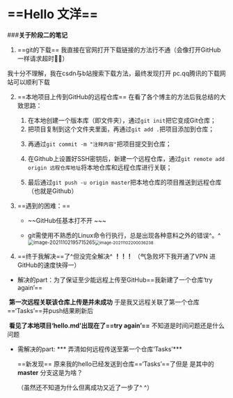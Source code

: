 #  ==Hello 文洋==

###**关于阶段二的笔记**

1. ==git的下载== 我直接在官网打开下载链接的方法行不通（会像打开GitHub一样请求超时🤷‍♂️）

我十分不理解，我在csdn与b站搜索下载方法，最终发现打开 pc.qq腾讯的下载网站可以顺利下载

2. ==本地项目上传到GitHub的远程仓库==  在看了各个博主的方法后我总结的大致思路：

   1. 在本地创建一个版本库（即文件夹），通过`git init`把它变成Git仓库；

   2) 把项目复制到这个文件夹里面，再通过`git add .`把项目添加到仓库；

   3. 再通过`git commit -m "注释内容"`把项目提交到仓库；

   4. 在Github上设置好SSH密钥后，新建一个远程仓库，通过`git remote add origin 远程仓库地址`将本地仓库和远程仓库进行关联；

   5. 最后通过`git push -u origin master`把本地仓库的项目推送到远程仓库（也就是Github）

   

3. ==遇到的困难：==

   + ~~GitHub任基本打不开 ~~~

   + git需使用不熟悉的Linux命令行执行，总是出现各种意料之外的错误^。^<img src="C:\Users\阿ven\AppData\Roaming\Typora\typora-user-images\image-20211102195715265.png" alt="image-20211102195715265" style="zoom: 80%;" /><img src="C:\Users\阿ven\AppData\Roaming\Typora\typora-user-images\image-20211102200036238.png" alt="image-20211102200036238" style="zoom: 67%;" />


 4.  ==终于我解决==了^但没完全解决^   **！！！** （气急败坏下我开通了VPN 进GitHub的速度快得一）
+  解决的part：为了保证至少能远程上传至GitHub==我新建了一个仓库‘try again’==

​     **第一次远程关联该仓库上传是并未成功** 于是我又远程关联了第一个仓库==‘Tasks’==并push结果刷新后

​     **看见了本地项目‘hello.md’出现在了==try again’==** 不知道是时间问题还是什么问题

+ 需解决的part: *** 弄清如何远程传送至第一个仓库‘Tasks’***

  
  
  
  
  ==新发现== 原来我的hello已经发送到仓库==‘Tasks’==了但是 是其中的**master** 分支这是为啥？
  
  （虽然还不知道为什么但离成功又近了一步了^ ^）
  
  
  
  

​     

